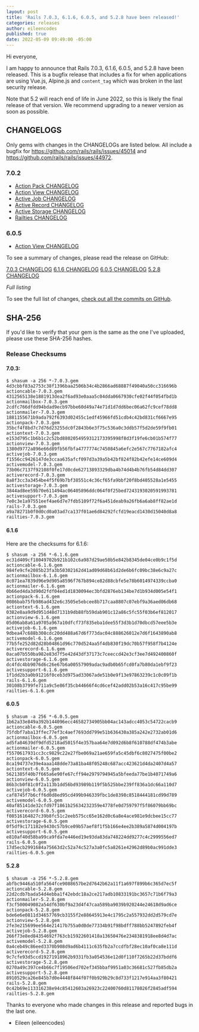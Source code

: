```yaml
---
layout: post
title: 'Rails 7.0.3, 6.1.6, 6.0.5, and 5.2.8 have been released!'
categories: releases
author: eileencodes
published: true
date: 2022-05-09 09:49:00 -05:00
---
```


Hi everyone,

I am happy to announce that Rails 7.0.3, 6.1.6, 6.0.5, and 5.2.8 have been released. This
is a bugfix release that includes a fix for when applications are using Vue.js, Alpine.js and
`content_tag` which was broken in the last security release.

Note that 5.2 will reach end of life in June 2022, so this is likely the final release of that version.
We recommend upgrading to a newer version as soon as possible.

## CHANGELOGS

Only gems with changes in the CHANGELOGs are listed below. All include a bugfix
for https://github.com/rails/rails/issues/45014 and https://github.com/rails/rails/issues/44972.

### 7.0.2

* [Action Pack CHANGELOG](https://github.com/rails/rails/blob/v7.0.3/actionpack/CHANGELOG.md)
* [Action View CHANGELOG](https://github.com/rails/rails/blob/v7.0.3/actionview/CHANGELOG.md)
* [Active Job CHANGELOG](https://github.com/rails/rails/blob/v7.0.3/activejob/CHANGELOG.md)
* [Active Record CHANGELOG](https://github.com/rails/rails/blob/v7.0.3/activerecord/CHANGELOG.md)
* [Active Storage CHANGELOG](https://github.com/rails/rails/blob/v7.0.3/activestorage/CHANGELOG.md)
* [Railties CHANGELOG](https://github.com/rails/rails/blob/v7.0.3/railties/CHANGELOG.md)

### 6.0.5

* [Action View CHANGELOG](https://github.com/rails/rails/blob/v6.0.5/actionview/CHANGELOG.md)

To see a summary of changes, please read the release on GitHub:

[7.0.3 CHANGELOG](https://github.com/rails/rails/releases/tag/v7.0.3)
[6.1.6 CHANGELOG](https://github.com/rails/rails/releases/tag/v6.1.6)
[6.0.5 CHANGELOG](https://github.com/rails/rails/releases/tag/v6.0.5)
[5.2.8 CHANGELOG](https://github.com/rails/rails/releases/tag/v5.2.8)

*Full listing*

To see the full list of changes, [check out all the commits on
GitHub](https://github.com/rails/rails/compare/v7.0.2...v7.0.3).

## SHA-256

If you'd like to verify that your gem is the same as the one I've uploaded,
please use these SHA-256 hashes.

### Release Checksums

#### 7.0.3:

```
$ shasum -a 256 *-7.0.3.gem
4d3cbbf83a2753c38f1396baa2506b34c4b2866ad68887f49040a50cc316696b  actioncable-7.0.3.gem
4312565138e1881913dea2f6ad93e0aaa5c04dda0667930cfe02f44f054fbd1b  actionmailbox-7.0.3.gem
2cdfc766dfdd94bdad9ecb97bbe60d49a74e71d1d7dd6bec06a62fc9cef78dd8  actionmailer-7.0.3.gem
1881155671b9ada792f6393d02455c1edf45966fd51cdb4c42bd831cf6667e95  actionpack-7.0.3.gem
35bcf4f8bd7c7d76d23255dc0f2843b6e3f75c536a0c3ddb57f5d2de59f9fb01  actiontext-7.0.3.gem
e153d795c1b6b1c2c52bd8802054959312173395998f8d3f19fe6cb01b574f77  actionview-7.0.3.gem
1380d9772a896e66d89fb56fbfa4777774c7450845a6efc2e567c7767182afc4  activejob-7.0.3.gem
f1556cc9426147de3ccaa635afcf097d3a39a5b42bf824f82b42efe14ce609d4  activemodel-7.0.3.gem
73b06c7137f92108f0fe17d0cde62713893329dba4b74d4b4b76fb54d84dd307  activerecord-7.0.3.gem
8a8f3cc3a3454be4f5f69b7bf38551c4c36cf65fa9bbf20f8bd405528a1e5455  activestorage-7.0.3.gem
3844ad8ee59b70e611494ac06405896ddc064f0f25bed7243193020591993781  activesupport-7.0.3.gem
7e0c3e1a97551eef4ae6d7e7fdb5109f72f6a451deab9a26fb6a6ab8ff82ae1d  rails-7.0.3.gem
a9a78271b0f0d0cd0a03ad7ca137f01ae6d84292fcfd19eacd1430d15040d8a8  railties-7.0.3.gem
```

#### 6.1.6

Here are the checksums for 6.1.6:

```
$ shasum -a 256 *-6.1.6.gem
ec31d409cf18049702b921b102c6a987d29ae50b5e842b8345de04ce0b9c1f5d  actioncable-6.1.6.gem
984fe9cfe2085b23fa3b50302162d41ad09d68b61d2de6b6fc09bc38e6c9a27c  actionmailbox-6.1.6.gem
8c071ea7839d96e9d905a8596f767b894ce82d88cbfe5e78b6014974339ccba0  actionmailer-6.1.6.gem
0b66ed4da3d90d2fdf04ed1d1830094ec3bfd2876eb134be7d1b934d005e54f1  actionpack-6.1.6.gem
0086bab75fb986ad432e6c3505e5ebcee8b717caa8807c07ebf9a36aed06db68  actiontext-6.1.6.gem
0382e8aa9d9d951d48d7131b9db88fb59dab901c12a86c5fc55f03b6ef812017  actionview-6.1.6.gem
05d06ab8a61a9705a967a10dfcf73f835eba1dee55f3d3b1d70dbcd57eee5b3e  activejob-6.1.6.gem
9dbea47c688b308cdc20dd488a67d6f773dac04c888626012e7d6f1643890ab8  activemodel-6.1.6.gem
77b5fe252d82d28b04861d96c770d524aa5f4db830f19dc70b57f958f7b4124e  activerecord-6.1.6.gem
0aca07b550ba982e83d7f5e42d43df37173c7ceeccd42e3cf3ee7d492400860f  activestorage-6.1.6.gem
dc4fdc4bb9076d6c26e67b6a00557909adac9adb0b65fcd0fa7b80da1ebf9f23  activesupport-6.1.6.gem
1f1dd2b3a0b91216f0ceb3d975ad33067ade51b0e9f13e97863239c1c0c09f1b  rails-6.1.6.gem
30108b3799fe711a9c5e86f35cb44666f4cd6cef42add02b53a16c417c95be99  railties-6.1.6.gem
```

#### 6.0.5

```
$ shasum -a 256 *-6.0.5.gem
1b62a33e849a392b144096ecc46582734905bb04ac143adcc4053c54722cacb9  actioncable-6.0.5.gem
75fdbf7aba13ffec77ef3c4aef7693dd799e51b636430a385a242e2732ab01d6  actionmailbox-6.0.5.gem
ad5fa84639df9dfd5218ad5015f4e357baa64e7d092d6b8f610788df474b3abe  actionmailer-6.0.5.gem
f5570617931cc3cc9829c22e27fbe069a21ae659fa5c45dbf6c8027475f00be2  actionpack-6.0.5.gem
8ca194737e39e4aaa148dde73a81ba48f05248c687acc423621d4da2407d4a57  actiontext-6.0.5.gem
5621385f40b7f665a6e90fe67cff94e2979794945a5bfeeda77be1b4071749a6  actionview-6.0.5.gem
86b3cb0f81c0f2a113b1dd56bd93989b119f5b525bbe239ff836a1dc66a110d7  activejob-6.0.5.gem
caf8745f7b6cff6d0d8ed95cd499b946339fbc1de8398c8518444181cd99d789  activemodel-6.0.5.gem
40af85141de32cfd97f1861b25634232359e4778fe0d759797f5f86079bb69bc  activerecord-6.0.5.gem
f08516164827c39b8fc51c2eeb575cc65e162d0c6a8e4ace981e9dcbee15cc77  activestorage-6.0.5.gem
0f5df9c171182e9430c57b9ce09b57aef8f1f5b166e4ee2b389a5874d004197b  activesupport-6.0.5.gem
e810af40d58ba99ca9fda7e446ed19e93da83da748224dd9277c4c2999556ed7  rails-6.0.5.gem
17d5ecb2991684a75663d2c52a74c527a3a0fc5a8261e42962d89b0ac991dde3  railties-6.0.5.gem
```

#### 5.2.8

```
$ shasum -a 256 *-5.2.8.gem
abfbc9446a510fa564fce9088657be2d7642b62a11f1a697f899b6c365d7ec5f  actioncable-5.2.8.gem
22d2cdb7bada54d4ebba1f42ebdc18a2ce217adb10833191bc3657c71b6f79a3  actionmailer-5.2.8.gem
f3cf500049082a54df630bf9a23d4f47caa589ba9039b920244e24618d9ad6ce  actionpack-5.2.8.gem
bde6e6e0811d34657769cb3155f2e88645913e4c1795c2a557932dd2d579cd7e  actionview-5.2.8.gem
2fe3e215699ee564e21417b755a0d0de77334b91f98bdff788bb5247892feb4f  activejob-5.2.8.gem
266f73e8ed84354692f763cb15922601418a13650476e2348381918ee8d4d7ac  activemodel-5.2.8.gem
0a4ceb49c86eed3370b908d9ad6b4111c635fb2a7ccdfbf28ec10af0ca8e111d  activerecord-5.2.8.gem
9c7cfe93d5ccd19271918962b9331fb3a054536e12d0f110f7265b22d37bddf6  activestorage-5.2.8.gem
0270a49c397ce4b66c7f19506ed702ef345bbaf9951a03c36681c527fb85db2a  activesupport-5.2.8.gem
8910529ca26e845b7d0e4448f844f07f0b929b29c8d733f1217e914aa3f80421  rails-5.2.8.gem
0c42b69e113316238e94c85412603a26923c22400760d81178026f2845adf594  railties-5.2.8.gem
```

Thanks to everyone who made changes in this release and reported bugs in the last one.

- Eileen (eileencodes)
